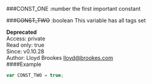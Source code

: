 ###CONST_ONE :number
the first important constant

###~~CONST_TWO~~ :boolean
This variable has all tags set

**Deprecated**  
Access: private  
Read only: true  
Since: v0.10.28  
Author: Lloyd Brookes <lloyd@brookes.com>  
####Example
```js
var CONST_TWO = true;
```
